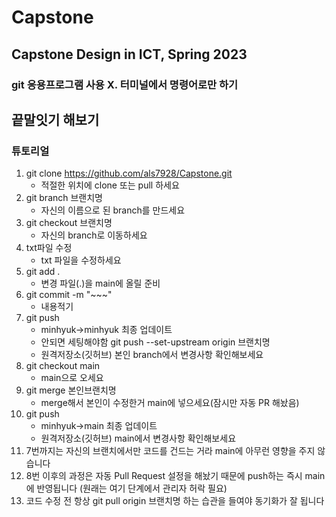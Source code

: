 # Capstone
Capstone Design in ICT, Spring 2023
---
### git 응용프로그램 사용 X. 터미널에서 명령어로만 하기
## 끝말잇기 해보기
### 튜토리얼
1. git clone https://github.com/als7928/Capstone.git
   - 적절한 위치에 clone 또는 pull 하세요
2. git branch 브랜치명
   - 자신의 이름으로 된 branch를 만드세요
3. git checkout 브랜치명
   - 자신의 branch로 이동하세요
4. txt파일 수정
   - txt 파일을 수정하세요
5. git add .
   - 변경 파일(.)을 main에 올릴 준비
6. git commit -m "~~~"
   - 내용적기
7. git push
   - minhyuk->minhyuk 최종 업데이트
   - 안되면 세팅해야함 git push --set-upstream origin 브랜치명
   - 원격저장소(깃허브) 본인 branch에서 변경사항 확인해보세요
8. git checkout main
   - main으로 오세요
9.  git merge 본인브랜치명
    - merge해서 본인이 수정한거 main에 넣으세요(잠시만 자동 PR 해놨음)
10. git push
    - minhyuk->main 최종 업데이트
    - 원격저장소(깃허브) main에서 변경사항 확인해보세요
11. 7번까지는 자신의 브랜치에서만 코드를 건드는 거라 main에 아무런 영향을 주지 않습니다
12. 8번 이후의 과정은 자동 Pull Request 설정을 해놨기 때문에 push하는 즉시 main에 반영됩니다 (원래는 여기 단계에서 관리자 허락 필요)
13. 코드 수정 전 항상 git pull origin 브랜치명 하는 습관을 들여야 동기화가 잘 됩니다
